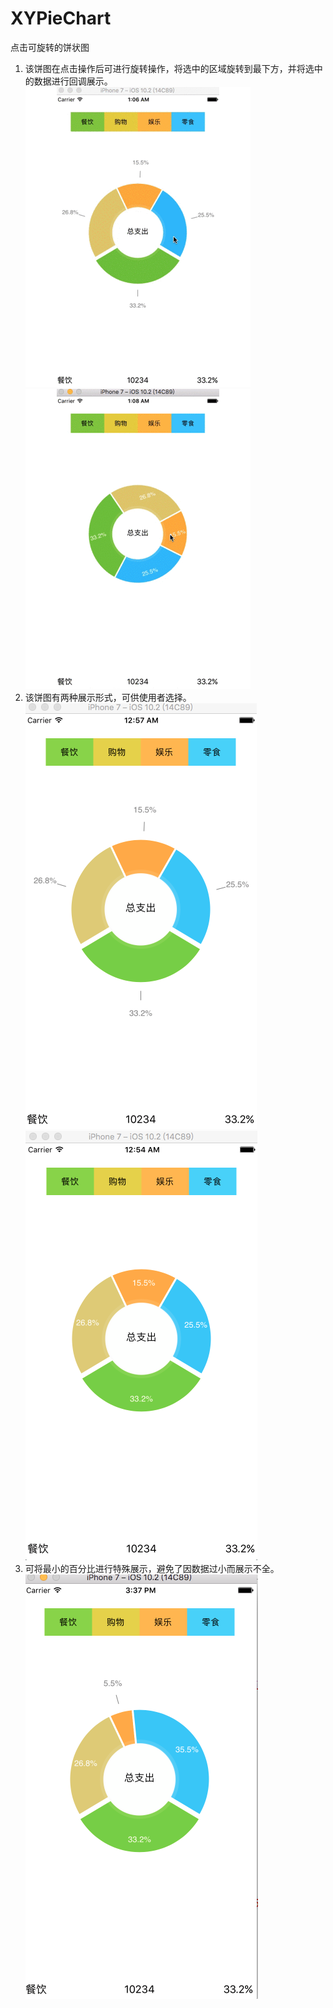 # XYPieChart
点击可旋转的饼状图<br>
1. 该饼图在点击操作后可进行旋转操作，将选中的区域旋转到最下方，并将选中的数据进行回调展示。<br>
![image](https://github.com/gaomingyangc/XYPieChart/blob/master/PieChart/gif/XYPieChart01.gif)
![image](https://github.com/gaomingyangc/XYPieChart/blob/master/PieChart/gif/XYPieChart02.gif)
2. 该饼图有两种展示形式，可供使用者选择。<br>
![image](https://github.com/gaomingyangc/XYPieChart/blob/master/PieChart/gif/XYPiechart01.png)
![image](https://github.com/gaomingyangc/XYPieChart/blob/master/PieChart/gif/XYPiechart02.png)
3. 可将最小的百分比进行特殊展示，避免了因数据过小而展示不全。<br>
![image](https://github.com/gaomingyangc/XYPieChart/blob/master/PieChart/gif/XYPiechart03.png)

